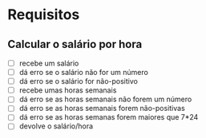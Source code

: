 # Requisitos
## Calcular o salário por hora
- [ ] recebe um salário
- [ ] dá erro se o salário não for um número
- [ ] dá erro se o salário for não-positivo
- [ ] recebe umas horas semanais
- [ ] dá erro se as horas semanais não forem um número
- [ ] dá erro se as horas semanais forem não-positivas
- [ ] dá erro se as horas semanas forem maiores que 7*24
- [ ] devolve o salário/hora